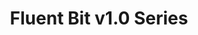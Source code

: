 ---
title: 'Fluent Bit v1.0 Series'
description: "Old <a href='https://github.com/fluent/fluent-bit/tree/1.0'>Fluent Bit v1.0</a> series. Based on bug reports or specific minor feature requests, we do quick releases upon demand. Below is a list of the notes for each version."
url: '/documentation/v1.0/'
latestVer: true
releaseNotes:
  heading: "Release Notes v1.8.3"
  version: "v1.8.3"
  text: "Fluent Bit is a Fast and Lightweight Data Processor and Forwarder for Linux, BSD and OSX. We are proud to announce the availability of Fluent Bit v1.8.3. <br>
  For people upgrading from previous versions you must read the Upgrading Notes section of our documentation:
  https://docs.fluentbit.io/manual/installation/upgrade_notes"
---